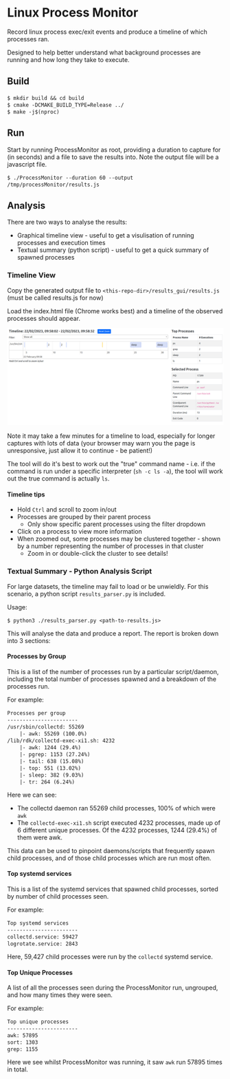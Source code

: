# Linux Process Monitor
Record linux process exec/exit events and produce a timeline of which processes ran.

Designed to help better understand what background processes are running and how long they take to execute.

## Build
```shell
$ mkdir build && cd build
$ cmake -DCMAKE_BUILD_TYPE=Release ../
$ make -j$(nproc)
```

## Run
Start by running ProcessMonitor as root, providing a duration to capture for (in seconds) and a file to save the results into. Note the output file will be a javascript file.
```shell
$ ./ProcessMonitor --duration 60 --output /tmp/processMonitor/results.js
```

## Analysis
There are two ways to analyse the results:
* Graphical timeline view - useful to get a visulisation of running processes and execution times
* Textual summary (python script) - useful to get a quick summary of spawned processes

### Timeline View
Copy the generated output file to `<this-repo-dir>/results_gui/results.js` (must be called results.js for now)

Load the index.html file (Chrome works best) and a timeline of the observed processes should appear.

![screenshot of timeline](./docs/timeline.png)

Note it may take a few minutes for a timeline to load, especially for longer captures with lots of data (your browser may warn you the page is unresponsive, just allow it to continue - be patient!)

The tool will do it's best to work out the "true" command name - i.e. if the command is run under a specific interpreter (`sh -c ls -a`), the tool will work out the true command is actually `ls`.

#### Timeline tips
* Hold `Ctrl` and scroll to zoom in/out
* Processes are grouped by their parent process
  * Only show specific parent processes using the filter dropdown
* Click on a process to view more information
* When zoomed out, some processes may be clustered together - shown by a number representing the number of processes in that cluster
  * Zoom in or double-click the cluster to see details!

### Textual Summary - Python Analysis Script
For large datasets, the timeline may fail to load or be unwieldly. For this scenario, a python script `results_parser.py` is included.

Usage:
```
$ python3 ./results_parser.py <path-to-results.js>
```

This will analyse the data and produce a report. The report is broken down into 3 sections:

#### Processes by Group
This is a list of the number of processes run by a particular script/daemon, including the total number of processes spawned and a breakdown of the processes run.

For example:
```
Processes per group
-----------------------
/usr/sbin/collectd: 55269
	|- awk: 55269 (100.0%)
/lib/rdk/collectd-exec-xi1.sh: 4232
	|- awk: 1244 (29.4%)
	|- pgrep: 1153 (27.24%)
	|- tail: 638 (15.08%)
	|- top: 551 (13.02%)
	|- sleep: 382 (9.03%)
	|- tr: 264 (6.24%)
```

Here we can see:

* The collectd daemon ran 55269 child processes, 100% of which were `awk`
* The `collectd-exec-xi1.sh` script executed 4232 processes, made up of 6 different unique processes. Of the 4232 processes, 1244 (29.4%) of them were awk.

This data can be used to pinpoint daemons/scripts that frequently spawn child processes, and of those child processes which are run most often.

#### Top systemd services
This is a list of the systemd services that spawned child processes, sorted by number of child processes seen.

For example:
```
Top systemd services
-----------------------
collectd.service: 59427
logrotate.service: 2843
```

Here, 59,427 child processes were run by the `collectd` systemd service.

#### Top Unique Processes
A list of all the processes seen during the ProcessMonitor run, ungrouped, and how many times they were seen.

For example:
```
Top unique processes
-----------------------
awk: 57895
sort: 1303
grep: 1155
```
Here we see whilst ProcessMonitor was running, it saw `awk` run 57895 times in total.
